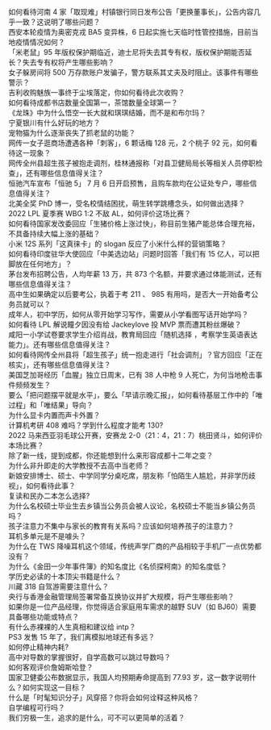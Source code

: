 如何看待河南 4 家「取现难」村镇银行同日发布公告「更换董事长」，公告内容几乎一致？这说明了哪些问题？  
西安本轮疫情为奥密克戎 BA5 变异株，6 日起实施七天临时性管控措施，目前当地疫情情况如何？  
「米老鼠」95 年版权保护期临近，迪士尼将失去其专有权，版权保护期能否延长？失去专有权将产生哪些影响？  
女子躲房间将 500 万存款账户发骗子，警方联系其丈夫及时阻止。该事件有哪些警示？  
吉利收购魅族一事终于尘埃落定，你如何看待此次收购？  
如何看待成都书店数量全国第一，茶馆数量全球第一？  
《龙珠》中为什么悟空一长大就和琪琪结婚，而不是和布尔玛？  
宁夏银川有什么好玩的地方？  
宠物猫为什么逐渐丧失了抓老鼠的功能？  
网传一女子逛商场遭遇各种「刺客」，6 颗话梅 128 元，2 个桃子 92 元，如何看待这一现象？  
网传全州县超生孩子被抱走调剂，桂林通报称「对县卫健局局长等相关人员停职检查」，还有哪些信息值得关注？  
恒驰汽车宣布「恒驰 5」 7 月 6 日开启预售，且购车款均在公证处专户，哪些信息值得关注？  
北美全奖 PhD 博一，受名校情结困扰，萌生转学跳槽念头，如何做出选择？  
2022 LPL 夏季赛 WBG 1:2 不敌 AL，如何评价这场比赛？  
如何看待国家发改委回应「生猪价格上涨过快」，称目前生猪产能总体合理充裕，不具备持续大幅上涨的基础？  
小米 12S 系列「这真徕卡」的 slogan 反应了小米什么样的营销策略？  
如何看待印度驻华大使回应「中美选边站」问题时回答「我们有 15 亿人，可以把脚放在任何地方」？  
茅台发布招聘公告，人均年薪 13 万，共 873 个名额，并要求通过体能测试，还有哪些信息值得关注？  
高中生如果确定以后要考公，执着于考 211 、 985 有用吗，是否大一开始备考公务员就可以？  
成年人，初中学历，如何从零开始学习写作，需要从小学看图写话开始学吗？  
如何看待 LPL 解说瞳夕因没有给 Jackeylove 投 MVP 票而遭其粉丝爆破？  
咸阳一小学试卷要求学生介绍肖战，教育局回应「随机选择 ，考察学生英语表达能力」。还有哪些信息值得关注？  
如何看待网传全州县将「超生孩子」统一抱走进行「社会调剂」？官方回应「正在核实」，还有哪些信息值得关注？  
美国芝加哥经历「血腥」独立日周末，已有 38 人中枪 9 人死亡，为何当地枪击事件频频发生？  
要么「把问题摆平就是水平」，要么「早请示晚汇报」，如何看待基层工作中的「唯过程」和「唯结果」导向？  
为什么显卡内置而声卡外置？  
计算机考研 408 难吗？学到什么程度才能考 130?  
2022 马来西亚羽毛球公开赛，安赛龙 2-0（21：4，21：7）桃田贤斗，如何评价本场比赛？  
除了新一线，提到成都，你还能想到什么来形容成都十二年之变？  
为什么非升即走的大学教授不去高中当老师？  
新娘安排博士、硕士、中学同学分桌吃席，朋友称「怕陌生人尴尬，并非学历歧视」，如何看待此事？  
复读和民办二本怎么选择?  
为什么名校硕士毕业生去乡镇当公务员会被人议论，名校硕士不能当乡镇公务员吗？  
孩子注意力不集中与家长的教育有关系吗？应该如何培养孩子的注意力？  
耳机多单元是不是噱头？  
为什么在 TWS 降噪耳机这个领域，传统声学厂商的产品相较于手机厂一点优势都没有？  
为什么《金田一少年事件簿》的知名度比《名侦探柯南》的知名度低？  
学历史必读的十本顶尖书籍是什么？  
川藏 318 自驾游需要注意什么？  
央行与香港金融管理局签署常备互换协议并扩大规模，将产生哪些影响？  
如果你是一位产品经理，你觉得适合家庭用车需求的越野 SUV（如 BJ60）需要具备哪些功能或特点？  
有什么赤裸裸的人生真相和建议给 intp？  
PS3 发售 15 年了，我们离模拟地球还有多远？  
如何停止精神内耗?  
高中对导数的掌握很好，自学高数可以跳过导数吗？  
如何客观评价詹姆斯哈登？  
国家卫健委公布数据显示，我国人均预期寿命提高到 77.93 岁，这一数字说明什么？如何实现这一目标？  
什么是「时髦知识分子」风穿搭？你将会如何诠释这种风格？  
自学编程可行吗？  
我们穷极一生，追求的是什么，可不可以更简单的活着？  
